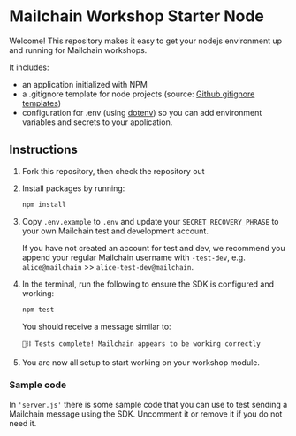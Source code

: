 # Mailchain Workshop Starter Node

Welcome! This repository makes it easy to get your nodejs environment up and
running for Mailchain workshops.

It includes:

- an application initialized with NPM
- a .gitignore template for node projects (source:
  [Github gitignore templates](https://raw.githubusercontent.com/github/gitignore/main/Node.gitignore))
- configuration for .env (using [dotenv](https://www.npmjs.com/package/dotenv))
  so you can add environment variables and secrets to your application.

## Instructions

1. Fork this repository, then check the repository out
1. Install packages by running:

   ```bash
   npm install
   ```

1. Copy `.env.example` to `.env` and update your `SECRET_RECOVERY_PHRASE` to
   your own Mailchain test and development account.

   If you have not created an account for test and dev, we recommend you append
   your regular Mailchain username with `-test-dev`, e.g. `alice@mailchain` >>
   `alice-test-dev@mailchain`.

1. In the terminal, run the following to ensure the SDK is configured and working:
   ```bash
   npm test
   ```

   You should receive a message similar to:

    `💌⛓ Tests complete! Mailchain appears to be working correctly`

1. You are now all setup to start working on your workshop module.

### Sample code

In `'server.js'` there is some sample code that you can use to test sending a Mailchain message using the SDK. Uncomment it or remove it if you do not need it.
